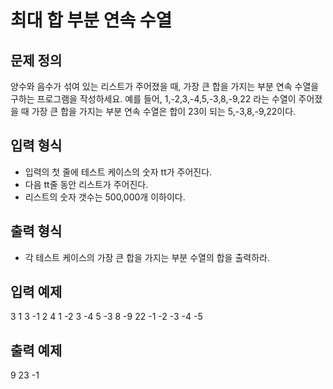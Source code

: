 # 최대 합 부분 연속 수열

## 문제 정의

양수와 음수가 섞여 있는 리스트가 주어졌을 때, 가장 큰 합을 가지는 부분 연속 수열을 구하는 프로그램을 작성하세요.
예를 들어, 1,-2,3,-4,5,-3,8,-9,22 라는 수열이 주어졌을 때 가장 큰 합을 가지는 부분 연속 수열은 합이 23이 되는 5,-3,8,-9,22이다.

## 입력 형식

- 입력의 첫 줄에 테스트 케이스의 숫자 tt가 주어진다.
- 다음 tt줄 동안 리스트가 주어진다.
- 리스트의 숫자 갯수는 500,000개 이하이다.

## 출력 형식

- 각 테스트 케이스의 가장 큰 합을 가지는 부분 수열의 합을 출력하라.

## 입력 예제

3
1 3 -1 2 4
1 -2 3 -4 5 -3 8 -9 22
-1 -2 -3 -4 -5

## 출력 예제

9
23
-1